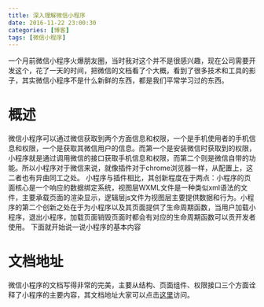 ```yaml
---
title: 深入理解微信小程序
date: 2016-11-22 23:00:30
categories: [博客]
tags: [微信小程序]
---
```

一个月前微信小程序火爆朋友圈，当时我对这个并不是很感兴趣，现在公司需要开发这个，花了一天的时间，把微信的文档看了个大概，看到了很多技术和工具的影子，其实微信小程序不是什么新鲜的东西，都是我们平常学习过的东西。
<!-- more -->
# 概述
微信小程序可以通过微信获取到两个方面信息和权限，一个是手机使用者的手机信息和权限，一个是获取其微信用户的信息。而第一个是安装微信时获取到的权限，小程序就是通过调用微信的接口获取手机信息和权限，而第二个则是微信自带的功能。所以小程序对于微信来说，就像插件对于chrome浏览器一样，从配置上，这二者也有异曲同工之处。
小程序与插件相比，其创新程度在于两点：小程序的页面核心是一个响应的数据绑定系统，视图层WXML文件是一种类似xml语法的文件，主要承载页面的渲染显示，逻辑层js文件为视图层主要提供数据和行为。小程序的第二个创新之处在于为小程序以及其页面提供了生命周期函数，当用户加载小程序，退出小程序，加载页面销毁页面时都会有对应的生命周期函数可以贡开发者使用。
下面就开始说一说小程序的基本内容
# 文档地址
微信小程序的文档写得非常的完美，主要从结构、页面组件、权限接口三个方面诠释了小程序的主要内容，其文档地址大家可以点击[这里](https://mp.weixin.qq.com/debug/wxadoc/dev/framework/MINA.html?t=20161122)访问。